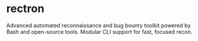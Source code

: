 # rectron
Advanced automated reconnaissance and bug bounty toolkit powered by Bash and open-source tools. Modular CLI support for fast, focused recon.
